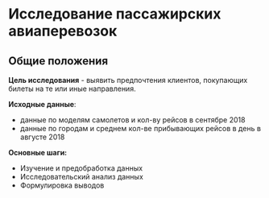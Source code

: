 # Исследование пассажирских авиаперевозок
## Общие положения

**Цель исследования** - выявить предпочтения клиентов, покупающих билеты на те или иные направления.

**Исходные данные**:
- данные по моделям самолетов и кол-ву рейсов в сентябре 2018
- данные по городам и среднем кол-ве прибывающих рейсов в день в августе 2018

**Основные шаги:**

- Изучение и предобработка данных
- Исследовательский анализ данных
- Формулировка выводов
